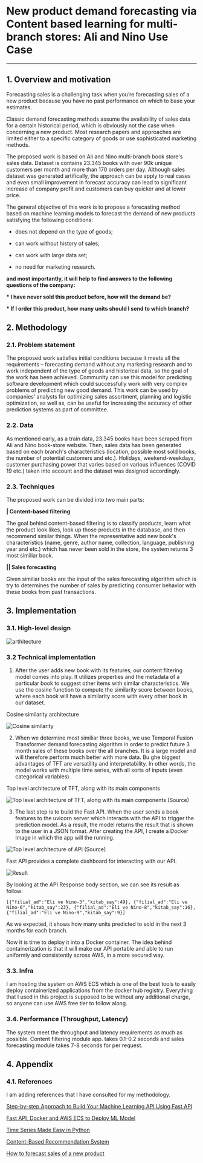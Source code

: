 # New product demand forecasting via Content based learning for multi-branch stores: Ali and Nino Use Case

---
## 1. Overview and motivation

Forecasting sales is a challenging task when you’re forecasting sales of a new product because you have no past performance on which to base your estimates.

Classic demand forecasting methods assume the availability of sales data for a certain historical period, which is obviously not the case when concerning a new product. Most research papers and approaches are limited either to a specific category of goods or use sophisticated marketing methods.


The proposed work is based on Ali and Nino multi-branch book store's sales data. Dataset is contains 23.345 books with over 90k unique customers per month and more than 170 orders per day. Although sales dataset was generated artifically, the approach can be apply to real cases and even small improvement in forecast accuracy can lead to significant increase of company profit and customers can buy quicker and at lower price.

The general objective of this work is to propose a forecasting method based on machine learning models to forecast the demand of new products satisfying the following conditions:

* does not depend on the type of goods;

* can work without history of sales;

* can work with large data set;

* no need for marketing research.

__and most importantly, it will help to find answers to the following questions of the company:__

__* I have never sold this product before, how will the demand be?__

__* If I order this product, how many units should I send to which branch?__


## 2. Methodology

### 2.1. Problem statement

The proposed work satisfies initial conditions because it meets all the requirements – forecasting demand without any marketing research and to work independent of the type of goods and historical data, so the goal of the work has been achieved. Community can use this model for predicting software development which could successfully work with very complex problems of predicting new good demand. This work can be used by companies’ analysts for optimizing sales assortment, planning and logistic optimization, as well as, can be useful for increasing the accuracy of other prediction systems as part of committee.

### 2.2. Data

As mentioned early, as a train data, 23.345 books have been scraped from Ali and Nino book-store website. Then, sales data has been generated based on each branch's characteristics (location, possible most sold books, the number of potential customers and etc.). Holidays, weekend-weekdays, customer purchasing power that varies based on various influences (COVID 19 etc.) taken into account and the dataset was designed accordingly.

### 2.3. Techniques

The proposed work can be divided into two main parts:

__| Content-based filtering__

The goal behind content-based filtering is to classify products, learn what the product look likes, look up those products in the database, and then recommend similar things. When the representative add new book's characteristics (name, genre, author name, collection, language, publishing year and etc.) which has never been sold in the store, the system returns 3 most similiar book.  

__|| Sales forecasting__

Given similiar books are the input of the sales forecasting algorithm which is try to determines the number of sales by predicting consumer behavior with these books from past transactions. 


## 3. Implementation

### 3.1. High-level design

![arthitecture](https://user-images.githubusercontent.com/31247506/204340965-6ca7eba7-d12d-4f8b-9b58-b8e94a056269.jpg)

### 3.2 Technical implementation

1. After the user adds new book with its features, our content filtering model comes into play. It utilizes properties and the metadata of a particular book to suggest other items with similar characteristics.  We use the cosine function to compute the similarity score between books, where each book will have a similarity score with every other book in our dataset.

Cosine similarity architecture

![Cosine similarity](https://miro.medium.com/max/1518/1*LF62aNT2XqWioSu4Beoi5Q.png)

2. When we determine most similiar three books, we use Temporal Fusion Transformer demand forecasting algorithm in order to predict future 3 month sales of these books over the all branches. It is a large model and will therefore perform much better with more data. Bu ghe biggest advantages of TFT are versatility and interpretability. In other words, the model works with multiple time series, with all sorts of inputs (even categorical variables).

Top level architecture of TFT, along with its main components

![Top level architecture of TFT, along with its main components (Source)](https://miro.medium.com/max/4800/1*7rXe_MVn5QI9oLP2vrMdvQ.webp)


3. The last step is to build the Fast API. When the user sends a book features to the uvicorn server which interacts with the API to trigger the prediction model. As a result, the model returns the result that is shown to the user in a JSON format. After creating the API, I create a Docker Image in which the app will the running.


![Top level architecture of API (Source)](https://miro.medium.com/max/1400/1*GvRd2gpkuUkg_x78N4QqaA.webp)

Fast API provides a complete dashboard for interacting with our API.

![Result](https://user-images.githubusercontent.com/31247506/208299045-b89de2ca-5047-48fc-8174-e4e702c0a6e0.png)

By looking at the API Response body section, we can see its result as follow:

```
[{"filial_ad":"Eli ve Nino-3","kitab_say":49}, {"filial_ad":"Eli ve Nino-6","kitab_say":23}, {"filial_ad":"Eli ve Nino-8","kitab_say":16}, {"filial_ad":"Eli ve Nino-9","kitab_say":9}]

```
As we expected, it shows how many units predicted to sold in the next 3 months for each branch.


Now it is time to deploy it into a Docker container. The idea behind containerization is that it will make our API portable and able to run uniformly and consistently across AWS, in a more secured way.

### 3.3. Infra

I am hosting the system on AWS ECS which is one of the best tools to easily deploy containerized applications from the docker hub registry. Everything that I used in this project is supposed to be without any additional charge, so anyone can use AWS free tier to follow along. 


### 3.4. Performance (Throughput, Latency)

The system meet the throughput and latency requirements as much as possible. Content filtering module app. takes 0.1-0.2 seconds and sales forecasting module takes 7-8 seconds for per request.


## 4. Appendix


### 4.1. References

I am adding references that I have consulted for my methodology.

[Step-by-step Approach to Build Your Machine Learning API Using Fast API](https://towardsdatascience.com/step-by-step-approach-to-build-your-machine-learning-api-using-fast-api-21bd32f2bbdb)

[Fast API, Docker and AWS ECS to Deploy ML Model](https://www.analyticsvidhya.com/blog/2022/09/fast-api-docker-and-aws-ecs-to-deploy-machine-learning-model/)

[Time Series Made Easy in Python](https://unit8co.github.io/darts/)

[Content-Based Recommendation System](https://studymachinelearning.com/content-based-recommendation-system/)

[How to forecast sales of a new product](https://www.bdc.ca/en/articles-tools/marketing-sales-export/sales/forecasting-sales-of-new-products)
